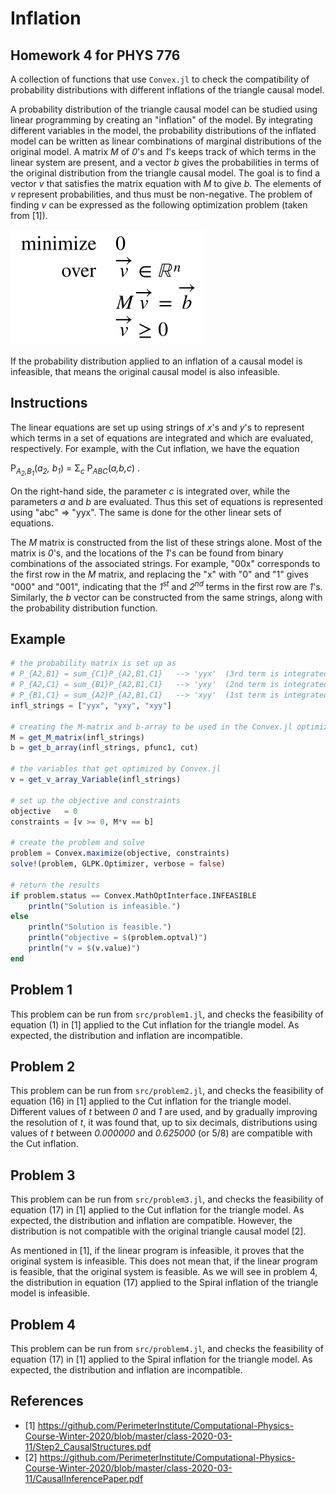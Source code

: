 # Inflation

## Homework 4 for PHYS 776

A collection of functions that use `Convex.jl` to check the compatibility of probability distributions with different inflations of the triangle causal model.

A probability distribution of the triangle causal model can be studied using linear programming by creating an "inflation" of the model. By integrating different variables in the model, the probability distributions of the inflated model can be written as linear combinations of marginal distributions of the original model. A matrix *M* of *0*'s and *1*'s keeps track of which terms in the linear system are present, and a vector *b* gives the probabilities in terms of the original distribution from the triangle causal model. The goal is to find a vector *v* that satisfies the matrix equation with *M* to give *b*. The elements of *v* represent probabilities, and thus must be non-negative. The problem of finding *v* can be expressed as the following optimization problem (taken from [1]).

![Alt text](./images/optim1.svg)

If the probability distribution applied to an inflation of a causal model is infeasible, that means the original causal model is also infeasible.

## Instructions

The linear equations are set up using strings of *x*'s and *y*'s to represent which terms in a set of equations are integrated and which are evaluated, respectively. For example, with the Cut inflation, we have the equation

P<sub>*A<sub>2</sub>,B<sub>1</sub>*</sub>(*a<sub>2</sub>, b<sub>1</sub>*) = &Sigma;<sub>*c*</sub> P<sub>*ABC*</sub>(*a,b,c*)  .

On the right-hand side, the parameter *c* is integrated over, while the parameters *a* and *b* are evaluated. Thus this set of equations is represented using "abc" => "yyx". The same is done for the other linear sets of equations.

The *M* matrix is constructed from the list of these strings alone. Most of the matrix is *0*'s, and the locations of the *1*'s can be found from binary combinations of the associated strings. For example, "00x" corresponds to the first row in the *M* matrix, and replacing the "x" with "0" and "1" gives "000" and "001", indicating that the *1<sup>st</sup>* and *2<sup>nd</sup>* terms in the first row are *1*'s. Similarly, the *b* vector can be constructed from the same strings, along with the probability distribution function.

## Example

```Julia
# the probability matrix is set up as
# P_{A2,B1} = sum_{C1}P_{A2,B1,C1}   --> 'yyx'  (3rd term is integrated)
# P_{A2,C1} = sum_{B1}P_{A2,B1,C1}   --> 'yxy'  (2nd term is integrated)
# P_{B1,C1} = sum_{A2}P_{A2,B1,C1}   --> 'xyy'  (1st term is integrated)
infl_strings = ["yyx", "yxy", "xyy"]

# creating the M-matrix and b-array to be used in the Convex.jl optimization
M = get_M_matrix(infl_strings)
b = get_b_array(infl_strings, pfunc1, cut)

# the variables that get optimized by Convex.jl
v = get_v_array_Variable(infl_strings)

# set up the objective and constraints
objective   = 0
constraints = [v >= 0, M*v == b]

# create the problem and solve
problem = Convex.maximize(objective, constraints)
solve!(problem, GLPK.Optimizer, verbose = false)

# return the results
if problem.status == Convex.MathOptInterface.INFEASIBLE
	println("Solution is infeasible.")
else
	println("Solution is feasible.")
	println("objective = $(problem.optval)")
	println("v = $(v.value)")
end
```

## Problem 1

This problem can be run from `src/problem1.jl`, and checks the feasibility of equation (1) in [1] applied to the Cut inflation for the triangle model. As expected, the distribution and inflation are incompatible.

## Problem 2

This problem can be run from `src/problem2.jl`, and checks the feasibility of equation (16) in [1] applied to the Cut inflation for the triangle model. Different values of *t* between *0* and *1* are used, and by gradually improving the resolution of *t*, it was found that, up to six decimals, distributions using values of *t* between *0.000000* and *0.625000* (or 5/8) are compatible with the Cut inflation.

## Problem 3

This problem can be run from `src/problem3.jl`, and checks the feasibility of equation (17) in [1] applied to the Cut inflation for the triangle model. As expected, the distribution and inflation are compatible. However, the distribution is not compatible with the original triangle causal model [2].

As mentioned in [1], if the linear program is infeasible, it proves that the original system is infeasible. This does not mean that, if the linear program is feasible, that the original system is feasible. As we will see in problem 4, the distribution in equation (17) applied to the Spiral inflation of the triangle model is infeasible.

## Problem 4

This problem can be run from `src/problem4.jl`, and checks the feasibility of equation (17) in [1] applied to the Spiral inflation for the triangle model. As expected, the distribution and inflation are incompatible.

## References
- [1] https://github.com/PerimeterInstitute/Computational-Physics-Course-Winter-2020/blob/master/class-2020-03-11/Step2_CausalStructures.pdf
- [2] https://github.com/PerimeterInstitute/Computational-Physics-Course-Winter-2020/blob/master/class-2020-03-11/CausalInferencePaper.pdf

